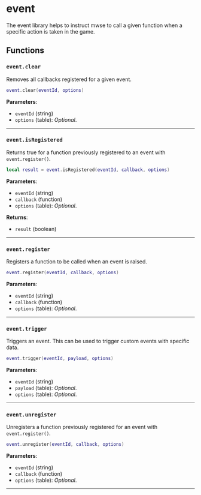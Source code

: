 # event

The event library helps to instruct mwse to call a given function when a specific action is taken in the game.

## Functions

### `event.clear`

Removes all callbacks registered for a given event.

```lua
event.clear(eventId, options)
```

**Parameters**:

* `eventId` (string)
* `options` (table): *Optional*.

***

### `event.isRegistered`

Returns true for a function previously registered to an event with `event.register()`.

```lua
local result = event.isRegistered(eventId, callback, options)
```

**Parameters**:

* `eventId` (string)
* `callback` (function)
* `options` (table): *Optional*.

**Returns**:

* `result` (boolean)

***

### `event.register`

Registers a function to be called when an event is raised.

```lua
event.register(eventId, callback, options)
```

**Parameters**:

* `eventId` (string)
* `callback` (function)
* `options` (table): *Optional*.

***

### `event.trigger`

Triggers an event. This can be used to trigger custom events with specific data.

```lua
event.trigger(eventId, payload, options)
```

**Parameters**:

* `eventId` (string)
* `payload` (table): *Optional*.
* `options` (table): *Optional*.

***

### `event.unregister`

Unregisters a function previously registered for an event with `event.register()`.

```lua
event.unregister(eventId, callback, options)
```

**Parameters**:

* `eventId` (string)
* `callback` (function)
* `options` (table): *Optional*.

***

